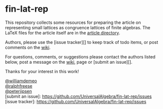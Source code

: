 # fin-lat-rep

This repository collects some resources for preparing the article on
representing small lattices as congruence lattices of finite algebras.  The
LaTeX files for the article itself are in the
[article directory](https://github.com/UniversalAlgebra/fin-lat-rep/tree/master/article).

Authors, please use the [issue tracker][] to keep track of todo items, or post
comments on the [wiki](https://github.com/UniversalAlgebra/fin-lat-rep/wiki).

For questions, comments, or suggestions please contact the authors listed below,
post a message on the
[wiki](https://github.com/UniversalAlgebra/fin-lat-rep/wiki), page or
[submit an issue][].

Thanks for your interest in this work!

[@williamdemeo](https://github.com/williamdemeo)  
[@ralphfreese](https://github.com/ralphfreese)  
[@peterjipsen](https://github.com/jipsen)  
[submit an issue]: https://github.com/UniversalAlgebra/fin-lat-rep/issues
[issue tracker]: https://github.com/UniversalAlgebra/fin-lat-rep/issues

